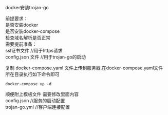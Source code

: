 docker安装trojan-go

前提要求：  
    是否安装docker     
    是否安装docker-compose  
    检查域名解析是否正常  
需要提前准备：   
    ssl证书文件    //用于https请求  
    config.json 文件   //用于trojan-go的启动  
    

复制 docker-compose.yaml 文件上传到服务器,在docker-compose.yaml文件所在目录执行如下命令即可   
```
docker-compose up -d
```

顺便附上模板文件 需要修改里面内容  
    config.json  //服务的启动配置  
    trojan-go.yml    //客户端连接配置  
    

